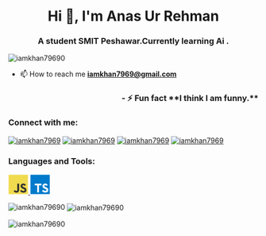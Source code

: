<h1 align="center">Hi 👋, I'm Anas Ur Rehman</h1>
<h3 align="center">A student SMIT Peshawar.Currently learning Ai .</h3>

<p align="left"> <img src="https://komarev.com/ghpvc/?username=iamkhan79690&label=Profile%20views&color=0e75b6&style=flat" alt="iamkhan79690" /> </p>

- 📫 How to reach me **iamkhan7969@gmail.com**
<h3 align="right"alt="coding"width="400"src="https://user-images.githubusercontent.com/55389276/140866485-8fb1c876-9a8f-4d6a-98dc-08c4981eaf70.gif">
- ⚡ Fun fact **I think I am funny.**

<h3 align="left">Connect with me:</h3>
<p align="left">
<a href="https://linkedin.com/in/iamkhan7969" target="blank"><img align="center" src="https://raw.githubusercontent.com/rahuldkjain/github-profile-readme-generator/master/src/images/icons/Social/linked-in-alt.svg" alt="iamkhan7969" height="30" width="40" /></a>
<a href="https://fb.com/iamkhan7969" target="blank"><img align="center" src="https://raw.githubusercontent.com/rahuldkjain/github-profile-readme-generator/master/src/images/icons/Social/facebook.svg" alt="iamkhan7969" height="30" width="40" /></a>
<a href="https://instagram.com/iamkhan7969" target="blank"><img align="center" src="https://raw.githubusercontent.com/rahuldkjain/github-profile-readme-generator/master/src/images/icons/Social/instagram.svg" alt="iamkhan7969" height="30" width="40" /></a>
<a href="https://discord.gg/iamkhan7969" target="blank"><img align="center" src="https://raw.githubusercontent.com/rahuldkjain/github-profile-readme-generator/master/src/images/icons/Social/discord.svg" alt="iamkhan7969" height="30" width="40" /></a>
</p>

<h3 align="left">Languages and Tools:</h3>
<p align="left"> <a href="https://developer.mozilla.org/en-US/docs/Web/JavaScript" target="_blank" rel="noreferrer"> <img src="https://raw.githubusercontent.com/devicons/devicon/master/icons/javascript/javascript-original.svg" alt="javascript" width="40" height="40"/> </a> <a href="https://www.typescriptlang.org/" target="_blank" rel="noreferrer"> <img src="https://raw.githubusercontent.com/devicons/devicon/master/icons/typescript/typescript-original.svg" alt="typescript" width="40" height="40"/> </a> </p>

<p><img align="left" src="https://github-readme-stats.vercel.app/api/top-langs?username=iamkhan79690&show_icons=true&locale=en&layout=compact" alt="iamkhan79690" /></p>

<p>&nbsp;<img align="center" src="https://github-readme-stats.vercel.app/api?username=iamkhan79690&show_icons=true&locale=en" alt="iamkhan79690" /></p>

<p><img align="center" src="https://github-readme-streak-stats.herokuapp.com/?user=iamkhan79690&" alt="iamkhan79690" /></p>
